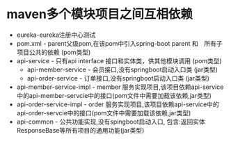 # maven多个模块项目之间互相依赖
* eureka-eureka注册中心测试
* pom.xml - parent父级pom,在该pom中引入spring-boot parent 和　所有子项目公共的依赖 (pom类型)
* api-service - 只有api interface 接口和实体类，供其他模块调用 (pom类型)
  + api-member-service - 会员接口,没有springboot启动入口类 (jar类型)
  + api-order-service - 订单接口,没有springboot启动入口类  (jar类型)
* api-member-service-impl - member 服务实现项目,该项目依赖api-service中的api-member-servcie中的接口(pom文件中需要加载该依赖,jar类型)
* api-order-service-impl - order 服务实现项目,该项目依赖api-service中的api-order-servcie中的接口(pom文件中需要加载该依赖,jar类型)
* api-common - 公共功能实现,没有spingboot启动入口, 包含:返回实体ResponseBase等所有项目的通用功能(jar类型)
